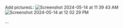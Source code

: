 
Add picturesL: 
![Screenshot 2024-05-14 at 11 39 43 AM](https://github.com/jserranos09/HTML-CSS/assets/64979937/2dd5eb47-d335-4cbb-8d7b-2204487e27b8)
![Screenshot 2024-05-14 at 12 02 29 PM](https://github.com/jserranos09/HTML-CSS/assets/64979937/9f6eaeca-990a-4145-ba08-adad7049f528)

...
